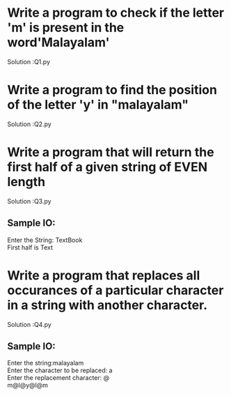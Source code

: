 # Write a program to check if the letter 'm' is present in the word'Malayalam'
Solution :Q1.py



# Write a program to find the position of the letter 'y' in "malayalam"
Solution :Q2.py

# Write a program that will return the first half of a given string of EVEN length
Solution :Q3.py

## Sample IO:
Enter the String: TextBook<br>
First half is  Text

# Write a program that replaces all occurances of a particular character  in a string  with another character. 
Solution :Q4.py

## Sample IO:
Enter the string:malayalam <br>
Enter the character to be replaced: a <br>
Enter the replacement character: @ <br>
m@l@y@l@m




